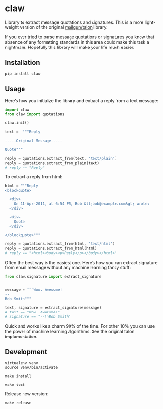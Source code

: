 # claw

Library to extract message quotations and signatures.
This is a more light-weight version of the original [mailgun/talon](https://github.com/mailgun/talon) library.

If you ever tried to parse message quotations or signatures you know that absence of any formatting standards in this area could make this task a nightmare.
Hopefully this library will make your life much easier.

## Installation

```
pip install claw
```


## Usage

Here’s how you initialize the library and extract a reply from a text
message:


```python
import claw
from claw import quotations

claw.init()

text =  """Reply

-----Original Message-----

Quote"""

reply = quotations.extract_from(text, 'text/plain')
reply = quotations.extract_from_plain(text)
# reply == "Reply"
```

To extract a reply from html:

```python
html = """Reply
<blockquote>

  <div>
    On 11-Apr-2011, at 6:54 PM, Bob &lt;bob@example.com&gt; wrote:
  </div>

  <div>
    Quote
  </div>

</blockquote>"""

reply = quotations.extract_from(html, 'text/html')
reply = quotations.extract_from_html(html)
# reply == "<html><body><p>Reply</p></body></html>"
```

Often the best way is the easiest one. Here’s how you can extract
signature from email message without any
machine learning fancy stuff:

```python
from claw.signature import extract_signature


message = """Wow. Awesome!
--
Bob Smith"""

text, signature = extract_signature(message)
# text == "Wow. Awesome!"
# signature == "--\nBob Smith"
```

Quick and works like a charm 90% of the time. For other 10% you can use
the power of machine learning algorithms. See the original talon implementation.


## Development

```
virtualenv venv
source venv/bin/activate

make install

make test
```

Release new version:

```
make release
```
